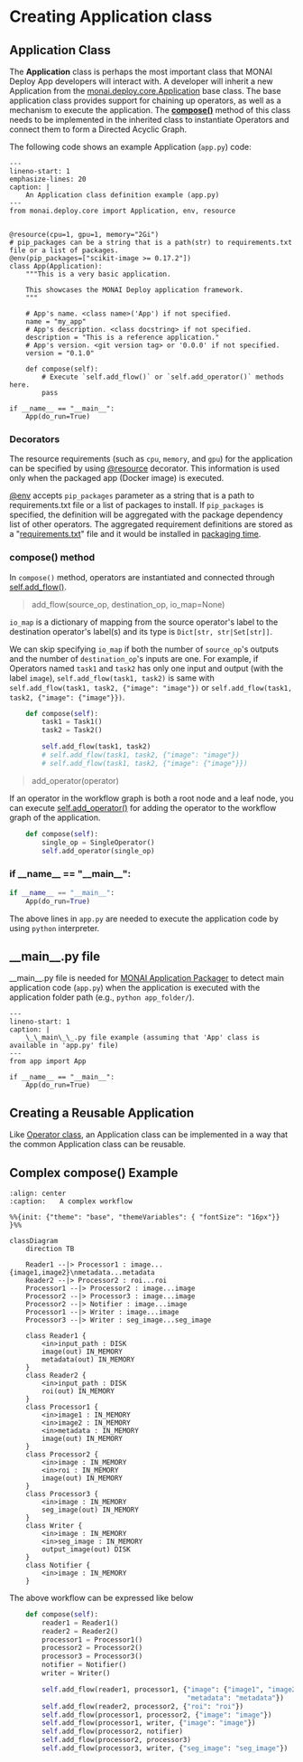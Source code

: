 # Creating Application class

## Application Class

The **Application** class is perhaps the most important class that MONAI Deploy App developers will interact with. A developer will inherit a new Application from the [monai.deploy.core.Application](/modules/_autosummary/monai.deploy.core.Application) base class. The base application class provides support for chaining up operators, as well as a mechanism to execute the application. The **<a href="../modules/_autosummary/monai.deploy.core.Application.html#monai.deploy.core.Application.compose">compose()</a>** method of this class needs to be implemented in the inherited class to instantiate Operators and connect them to form a Directed Acyclic Graph.

The following code shows an example Application (`app.py`) code:

```{code-block} python
---
lineno-start: 1
emphasize-lines: 20
caption: |
    An Application class definition example (app.py)
---
from monai.deploy.core import Application, env, resource


@resource(cpu=1, gpu=1, memory="2Gi")
# pip_packages can be a string that is a path(str) to requirements.txt file or a list of packages.
@env(pip_packages=["scikit-image >= 0.17.2"])
class App(Application):
    """This is a very basic application.

    This showcases the MONAI Deploy application framework.
    """

    # App's name. <class name>('App') if not specified.
    name = "my_app"
    # App's description. <class docstring> if not specified.
    description = "This is a reference application."
    # App's version. <git version tag> or '0.0.0' if not specified.
    version = "0.1.0"

    def compose(self):
        # Execute `self.add_flow()` or `self.add_operator()` methods here.
        pass

if __name__ == "__main__":
    App(do_run=True)

```

### Decorators

The resource requirements (such as `cpu`, `memory`, and `gpu`) for the application can be specified by using [@resource](/modules/_autosummary/monai.deploy.core.resource) decorator. This information is used only when the packaged app (Docker image) is executed.

[@env](/modules/_autosummary/monai.deploy.core.env) accepts `pip_packages` parameter as a string that is a path to requirements.txt file or a list of packages to install. If `pip_packages` is specified, the definition will be aggregated with the package dependency list of other operators. The aggregated requirement definitions are stored as a "[requirements.txt](https://pip.pypa.io/en/stable/cli/pip_install/#example-requirements-file)" file and it would be installed in [packaging time](/developing_with_sdk/executing_packaged_app_locally).


### compose() method

In `compose()` method, operators are instantiated and connected through <a href="../modules/_autosummary/monai.deploy.core.Application.html#monai.deploy.core.Application.add_flow">self.add_flow()</a>.

> add_flow(source_op, destination_op, io_map=None)

`io_map` is a dictionary of mapping from the source operator's label to the destination operator's label(s) and its type is `Dict[str, str|Set[str]]`.

We can skip specifying `io_map` if both the number of `source_op`'s outputs and the number of `destination_op`'s inputs are one.
For example, if Operators named `task1` and `task2` has only one input and output (with the label `image`), `self.add_flow(task1, task2)` is same with `self.add_flow(task1, task2, {"image": "image"})` or `self.add_flow(task1, task2, {"image": {"image"}})`.

```python
    def compose(self):
        task1 = Task1()
        task2 = Task2()

        self.add_flow(task1, task2)
        # self.add_flow(task1, task2, {"image": "image"})
        # self.add_flow(task1, task2, {"image": {"image"}})
```

> add_operator(operator)

If an operator in the workflow graph is both a root node and a leaf node, you can execute <a href="../modules/_autosummary/monai.deploy.core.Application.html#monai.deploy.core.Application.add_flow">self.add_operator()</a> for adding the operator to the workflow graph of the application.

```python
    def compose(self):
        single_op = SingleOperator()
        self.add_operator(single_op)
```

### if \_\_name\_\_ == "\_\_main\_\_":

```python
if __name__ == "__main__":
    App(do_run=True)
```

The above lines in `app.py` are needed to execute the application code by using `python` interpreter.

## \_\_main\_\_.py file

\_\_main\_\_.py file is needed for [MONAI Application Packager](/developing_with_sdk/packaging_app) to detect main application code (`app.py`) when the application is executed with the application folder path (e.g., `python app_folder/`).

```{code-block} python
---
lineno-start: 1
caption: |
    \_\_main\_\_.py file example (assuming that 'App' class is available in 'app.py' file)
---
from app import App

if __name__ == "__main__":
    App(do_run=True)
```

## Creating a Reusable Application

Like <a href="./creating_operator_classes.html#creating-a-reusable-operator">Operator class</a>, an Application class can be implemented in a way that the common Application class can be reusable.

## Complex compose() Example

```{mermaid}
:align: center
:caption: ⠀⠀A complex workflow

%%{init: {"theme": "base", "themeVariables": { "fontSize": "16px"}} }%%

classDiagram
    direction TB

    Reader1 --|> Processor1 : image...{image1,image2}\nmetadata...metadata
    Reader2 --|> Processor2 : roi...roi
    Processor1 --|> Processor2 : image...image
    Processor2 --|> Processor3 : image...image
    Processor2 --|> Notifier : image...image
    Processor1 --|> Writer : image...image
    Processor3 --|> Writer : seg_image...seg_image

    class Reader1 {
        <in>input_path : DISK
        image(out) IN_MEMORY
        metadata(out) IN_MEMORY
    }
    class Reader2 {
        <in>input_path : DISK
        roi(out) IN_MEMORY
    }
    class Processor1 {
        <in>image1 : IN_MEMORY
        <in>image2 : IN_MEMORY
        <in>metadata : IN_MEMORY
        image(out) IN_MEMORY
    }
    class Processor2 {
        <in>image : IN_MEMORY
        <in>roi : IN_MEMORY
        image(out) IN_MEMORY
    }
    class Processor3 {
        <in>image : IN_MEMORY
        seg_image(out) IN_MEMORY
    }
    class Writer {
        <in>image : IN_MEMORY
        <in>seg_image : IN_MEMORY
        output_image(out) DISK
    }
    class Notifier {
        <in>image : IN_MEMORY
    }

```

The above workflow can be expressed like below

```python
    def compose(self):
        reader1 = Reader1()
        reader2 = Reader2()
        processor1 = Processor1()
        processor2 = Processor2()
        processor3 = Processor3()
        notifier = Notifier()
        writer = Writer()

        self.add_flow(reader1, processor1, {"image": {"image1", "image2"},
                                            "metadata": "metadata"})
        self.add_flow(reader2, processor2, {"roi": "roi"})
        self.add_flow(processor1, processor2, {"image": "image"})
        self.add_flow(processor1, writer, {"image": "image"})
        self.add_flow(processor2, notifier)
        self.add_flow(processor2, processor3)
        self.add_flow(processor3, writer, {"seg_image": "seg_image"})
```
